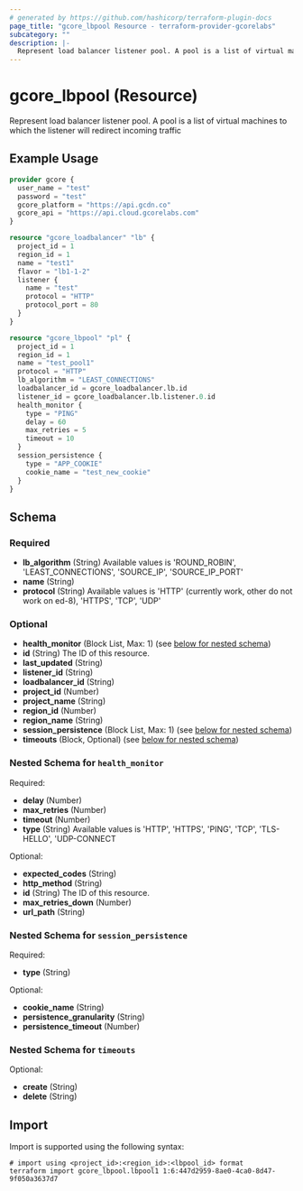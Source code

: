 ```yaml
---
# generated by https://github.com/hashicorp/terraform-plugin-docs
page_title: "gcore_lbpool Resource - terraform-provider-gcorelabs"
subcategory: ""
description: |-
  Represent load balancer listener pool. A pool is a list of virtual machines to which the listener will redirect incoming traffic
---
```


# gcore_lbpool (Resource)

Represent load balancer listener pool. A pool is a list of virtual machines to which the listener will redirect incoming traffic

## Example Usage

```terraform
provider gcore {
  user_name = "test"
  password = "test"
  gcore_platform = "https://api.gcdn.co"
  gcore_api = "https://api.cloud.gcorelabs.com"
}

resource "gcore_loadbalancer" "lb" {
  project_id = 1
  region_id = 1
  name = "test1"
  flavor = "lb1-1-2"
  listener {
    name = "test"
    protocol = "HTTP"
    protocol_port = 80
  }
}

resource "gcore_lbpool" "pl" {
  project_id = 1
  region_id = 1
  name = "test_pool1"
  protocol = "HTTP"
  lb_algorithm = "LEAST_CONNECTIONS"
  loadbalancer_id = gcore_loadbalancer.lb.id
  listener_id = gcore_loadbalancer.lb.listener.0.id
  health_monitor {
    type = "PING"
    delay = 60
    max_retries = 5
    timeout = 10
  }
  session_persistence {
    type = "APP_COOKIE"
    cookie_name = "test_new_cookie"
  }
}
```

<!-- schema generated by tfplugindocs -->
## Schema

### Required

- **lb_algorithm** (String) Available values is 'ROUND_ROBIN', 'LEAST_CONNECTIONS', 'SOURCE_IP', 'SOURCE_IP_PORT'
- **name** (String)
- **protocol** (String) Available values is 'HTTP' (currently work, other do not work on ed-8), 'HTTPS', 'TCP', 'UDP'

### Optional

- **health_monitor** (Block List, Max: 1) (see [below for nested schema](#nestedblock--health_monitor))
- **id** (String) The ID of this resource.
- **last_updated** (String)
- **listener_id** (String)
- **loadbalancer_id** (String)
- **project_id** (Number)
- **project_name** (String)
- **region_id** (Number)
- **region_name** (String)
- **session_persistence** (Block List, Max: 1) (see [below for nested schema](#nestedblock--session_persistence))
- **timeouts** (Block, Optional) (see [below for nested schema](#nestedblock--timeouts))

<a id="nestedblock--health_monitor"></a>
### Nested Schema for `health_monitor`

Required:

- **delay** (Number)
- **max_retries** (Number)
- **timeout** (Number)
- **type** (String) Available values is 'HTTP', 'HTTPS', 'PING', 'TCP', 'TLS-HELLO', 'UDP-CONNECT

Optional:

- **expected_codes** (String)
- **http_method** (String)
- **id** (String) The ID of this resource.
- **max_retries_down** (Number)
- **url_path** (String)


<a id="nestedblock--session_persistence"></a>
### Nested Schema for `session_persistence`

Required:

- **type** (String)

Optional:

- **cookie_name** (String)
- **persistence_granularity** (String)
- **persistence_timeout** (Number)


<a id="nestedblock--timeouts"></a>
### Nested Schema for `timeouts`

Optional:

- **create** (String)
- **delete** (String)

## Import

Import is supported using the following syntax:

```shell
# import using <project_id>:<region_id>:<lbpool_id> format
terraform import gcore_lbpool.lbpool1 1:6:447d2959-8ae0-4ca0-8d47-9f050a3637d7
```
